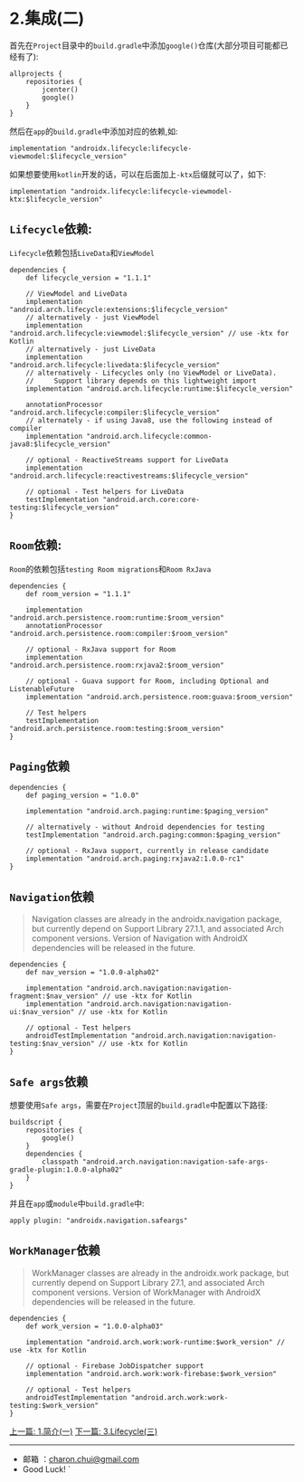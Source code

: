2.集成(二)
===


首先在`Project`目录中的`build.gradle`中添加`google()`仓库(大部分项目可能都已经有了):   

```
allprojects {
    repositories {
        jcenter()
        google()
    }
}
```

然后在`app`的`build.gradle`中添加对应的依赖,如:   

```
implementation "androidx.lifecycle:lifecycle-viewmodel:$lifecycle_version"
```
如果想要使用`kotlin`开发的话，可以在后面加上`-ktx`后缀就可以了，如下:   
```
implementation "androidx.lifecycle:lifecycle-viewmodel-ktx:$lifecycle_version"
```

`Lifecycle`依赖:   
---

`Lifecycle`依赖包括`LiveData`和`ViewModel`

```
dependencies {
    def lifecycle_version = "1.1.1"

    // ViewModel and LiveData
    implementation "android.arch.lifecycle:extensions:$lifecycle_version"
    // alternatively - just ViewModel
    implementation "android.arch.lifecycle:viewmodel:$lifecycle_version" // use -ktx for Kotlin
    // alternatively - just LiveData
    implementation "android.arch.lifecycle:livedata:$lifecycle_version"
    // alternatively - Lifecycles only (no ViewModel or LiveData).
    //     Support library depends on this lightweight import
    implementation "android.arch.lifecycle:runtime:$lifecycle_version"

    annotationProcessor "android.arch.lifecycle:compiler:$lifecycle_version"
    // alternately - if using Java8, use the following instead of compiler
    implementation "android.arch.lifecycle:common-java8:$lifecycle_version"

    // optional - ReactiveStreams support for LiveData
    implementation "android.arch.lifecycle:reactivestreams:$lifecycle_version"

    // optional - Test helpers for LiveData
    testImplementation "android.arch.core:core-testing:$lifecycle_version"
}
```


`Room`依赖:   
---

`Room`的依赖包括`testing Room migrations`和`Room RxJava`

```
dependencies {
    def room_version = "1.1.1"

    implementation "android.arch.persistence.room:runtime:$room_version"
    annotationProcessor "android.arch.persistence.room:compiler:$room_version"

    // optional - RxJava support for Room
    implementation "android.arch.persistence.room:rxjava2:$room_version"

    // optional - Guava support for Room, including Optional and ListenableFuture
    implementation "android.arch.persistence.room:guava:$room_version"

    // Test helpers
    testImplementation "android.arch.persistence.room:testing:$room_version"
}

```

`Paging`依赖
---

```
dependencies {
    def paging_version = "1.0.0"

    implementation "android.arch.paging:runtime:$paging_version"

    // alternatively - without Android dependencies for testing
    testImplementation "android.arch.paging:common:$paging_version"

    // optional - RxJava support, currently in release candidate
    implementation "android.arch.paging:rxjava2:1.0.0-rc1"
}
```

`Navigation`依赖
---

> Navigation classes are already in the androidx.navigation package, but currently depend on Support Library 27.1.1, and associated Arch component versions. Version of Navigation with AndroidX dependencies will be released in the future.

```
dependencies {
    def nav_version = "1.0.0-alpha02"

    implementation "android.arch.navigation:navigation-fragment:$nav_version" // use -ktx for Kotlin
    implementation "android.arch.navigation:navigation-ui:$nav_version" // use -ktx for Kotlin

    // optional - Test helpers
    androidTestImplementation "android.arch.navigation:navigation-testing:$nav_version" // use -ktx for Kotlin
}
```


`Safe args`依赖
---

想要使用`Safe args`，需要在`Project`顶层的`build.gradle`中配置以下路径:   
```
buildscript {
    repositories {
        google()
    }
    dependencies {
        classpath "android.arch.navigation:navigation-safe-args-gradle-plugin:1.0.0-alpha02"
    }
}
```
并且在`app`或`module`中`build.gradle`中:   
```
apply plugin: "androidx.navigation.safeargs"
```

`WorkManager`依赖
---

> WorkManager classes are already in the androidx.work package, but currently depend on Support Library 27.1, and associated Arch component versions. Version of WorkManager with AndroidX dependencies will be released in the future.


```
dependencies {
    def work_version = "1.0.0-alpha03"

    implementation "android.arch.work:work-runtime:$work_version" // use -ktx for Kotlin

    // optional - Firebase JobDispatcher support
    implementation "android.arch.work:work-firebase:$work_version"

    // optional - Test helpers
    androidTestImplementation "android.arch.work:work-testing:$work_version"
}
```


[上一篇: 1.简介(一)](https://github.com/CharonChui/AndroidNote/blob/master/ArchitectureComponents/1.%E7%AE%80%E4%BB%8B(%E4%B8%80).md)
[下一篇: 3.Lifecycle(三)](https://github.com/CharonChui/AndroidNote/blob/master/ArchitectureComponents/3.Lifecycle(%E4%B8%89).md)


---

- 邮箱 ：charon.chui@gmail.com  
- Good Luck! `